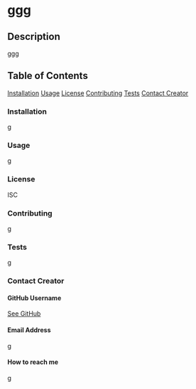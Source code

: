 # ggg

  ## Description
  ggg
  
  ## Table of Contents
  [Installation](#installation)
  [Usage](usage)
  [License](license)
  [Contributing](contributing)
  [Tests](tests)
  [Contact Creator](contact-creator)
 
  ### Installation
  g
  
  ### Usage
  g
  
  ### License
  ISC
  
  ### Contributing
  g
  
  ### Tests
  g
  
  ### Contact Creator

  #### GitHub Username
  [See GitHub](https://github.com/g)

  #### Email Address
  g

  #### How to reach me
  g
